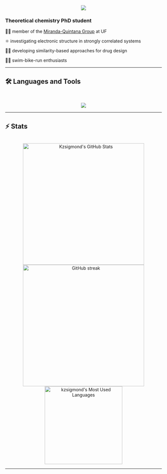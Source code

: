 <h1 align="center">
    <img src="https://readme-typing-svg.herokuapp.com/?font=Inter&size=44&center=true&vCenter=true&width=500&height=70&color=4493F8&duration=4000&lines=Hi+There!+👋;+I'm+Krisztina+Zsigmond!;" />
</h1>

### Theoretical chemistry PhD student

🏴‍☠️ member of the [Miranda-Quintana Group](https://github.com/mqcomplab) at UF

⚛️ investigating electronic structure in strongly correlated systems

👩‍💻 developing similarity-based approaches for drug design

🚴‍♀️ swim-bike-run enthusiasts

<hr>

## 🛠️ Languages and Tools

<br>

<p align="center">
  <img src="https://skillicons.dev/icons?i=python,cpp,git,julia" />
</p>

<hr>


## ⚡️ Stats

<br>

<div align=center>
  <img width=390 src="https://github-readme-stats.vercel.app/api?username=kzsigmond&theme=transparent&count_private=true&show_icons=true&rank_icon=github&hide=stars&locale=en" alt="Kzsigmond's GitHub Stats" />
        
<img width=390 src="https://github-readme-streak-stats-eight.vercel.app/?user=kzsigmond&theme=transparent" alt="GitHub streak" />

<img width=250 src="https://github-readme-stats.vercel.app/api/top-langs?username=kzsigmond&theme=transparent&layout=donut&hide=css&langs_count=8&border_radius=10&show_icons=true&locale=en" alt="kzsigmond's Most Used Languages" />
</div>

<hr>
